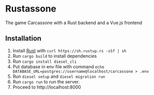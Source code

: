 # Rustassone

The game Carcassone with a Rust backend and a Vue.js frontend

## Installation
 1. Install [Rust](https://www.rust-lang.org/en-US/install.html) with `curl https://sh.rustup.rs -sSf | sh`
 2. Run `cargo build` to install dependencies
 3. Run `cargo install diesel_cli`
 4. Put database in env file with command `echo DATABASE_URL=postgres://username@localhost/carcassone > .env`
 5. Run `diesel setup` and `diesel migration run`
 5. Run `cargo run` to run the server.
 6. Proceed to http://localhost:8000
